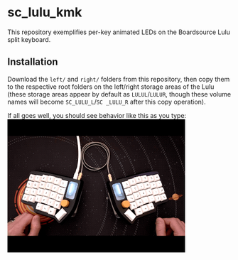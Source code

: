 # sc_lulu_kmk

This repository exemplifies per-key animated LEDs on the Boardsource Lulu split keyboard. 

## Installation

Download the ```left/``` and ```right/``` folders from this repository, then copy them to the respective root folders on the left/right storage areas of the Lulu (these storage areas appear by default as ```LULUL```/```LULUR```, though these volume names will become ```SC_LULU_L```/```SC _LULU_R``` after this copy operation).

If all goes well, you should see behavior like this as you type:
![Image](lulu.gif "lulu")